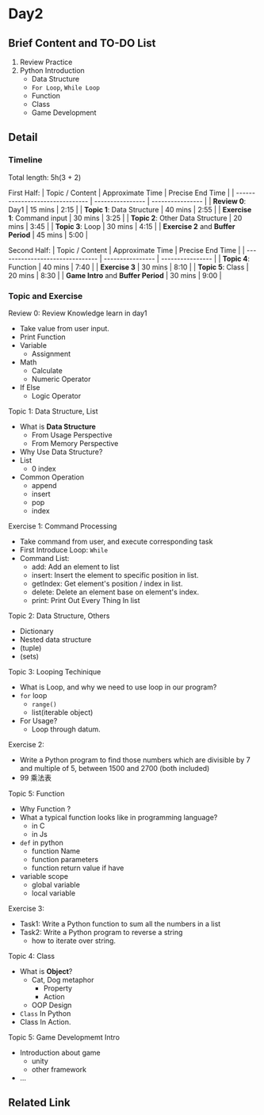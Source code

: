 # Day2

## Brief Content and TO-DO List

1. Review Practice
2. Python Introduction
   - Data Structure
   - `For Loop`, `While Loop`
   - Function
   - Class
   - Game Development

## Detail

### Timeline

Total length: 5h(3 + 2)

First Half:
| Topic / Content                 | Approximate Time | Precise End Time |
| ------------------------------- | ---------------- | ---------------- |
| **Review 0**: Day1              | 15 mins          | 2:15             |
| **Topic 1**: Data Structure     | 40 mins          | 2:55             |
| **Exercise 1**: Command input   | 30 mins          | 3:25             |
| **Topic 2**: Other Data Structure | 20 mins        | 3:45             |
| **Topic 3**: Loop               | 30 mins          | 4:15             |
| **Exercise 2** and **Buffer Period** | 45 mins     | 5:00             |

Second Half:
| Topic / Content                 | Approximate Time | Precise End Time |
| ------------------------------- | ---------------- | ---------------- |
| **Topic 4**: Function           | 40 mins          | 7:40             |
| **Exercise 3**                  | 30 mins          | 8:10             |
| **Topic 5**: Class              | 20 mins          | 8:30             |
| **Game Intro** and **Buffer Period** | 30 mins     | 9:00             |


### Topic and Exercise

Review 0: Review Knowledge learn in day1
   - Take value from user input.
   - Print Function
   - Variable
     - Assignment
   - Math
     - Calculate
     - Numeric Operator
   - If Else
     - Logic Operator

Topic 1: Data Structure, List
   - What is **Data Structure**
     - From Usage Perspective
     - From Memory Perspective
   - Why Use Data Structure?
   - List
     - 0 index
   - Common Operation
     - append
     - insert
     - pop
     - index

Exercise 1: Command Processing
   - Take command from user, and execute corresponding task
   - First Introduce Loop: `While`
   - Command List:
     - add: Add an element to list
     - insert: Insert the element to specific position in list.
     - getIndex: Get element's position / index in list.
     - delete: Delete an element base on element's index.
     - print: Print Out Every Thing In list

Topic 2: Data Structure, Others
   - Dictionary
   - Nested data structure
   - (tuple)
   - (sets)

Topic 3: Looping Techinique
   - What is Loop, and why we need to use loop in our program?
   - `for` loop
     - `range()`
     - list(iterable object)
   - For Usage?
     - Loop through datum.

Exercise 2:
   - Write a Python program to find those numbers which are divisible by 7 and multiple of 5, between 1500 and 2700 (both included)
   - 99 乘法表

Topic 5: Function
  - Why Function ?
  - What a typical function looks like in programming language?
    - in C
    - in Js
  - `def` in python
    - function Name
    - function parameters
    - function return value if have
  - variable scope
    - global variable
    - local variable

Exercise 3:
  - Task1: Write a Python function to sum all the numbers in a list
  - Task2: Write a Python program to reverse a string
    - how to iterate over string.

Topic 4: Class
   - What is **Object**?
     - Cat, Dog metaphor
       - Property
       - Action
     - OOP Design
   - `Class` In Python
   - Class In Action.

Topic 5: Game Developmemt Intro
  - Introduction about game
    - unity
    - other framework
  - ...

## Related Link